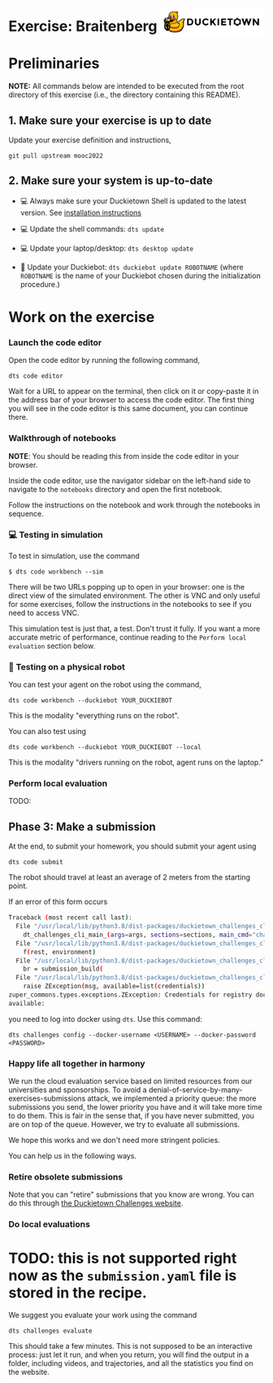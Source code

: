 # **Exercise: Braitenberg**
<img src="./assets/images/dtlogo.png" alt="Duckietown" height="60em" style="margin-top:-75px; display: block; float: right">


# Preliminaries

**NOTE:** All commands below are intended to be executed from the root directory of this exercise (i.e., the directory containing this README).


## 1. Make sure your exercise is up to date

Update your exercise definition and instructions,

    git pull upstream mooc2022


## 2. Make sure your system is up-to-date

- 💻 Always make sure your Duckietown Shell is updated to the latest version. See [installation instructions](https://github.com/duckietown/duckietown-shell)

- 💻 Update the shell commands: `dts update`

- 💻 Update your laptop/desktop: `dts desktop update`

- 🚙 Update your Duckiebot: `dts duckiebot update ROBOTNAME` (where `ROBOTNAME` is the name of your Duckiebot chosen during the initialization procedure.)


# Work on the exercise

### Launch the code editor

Open the code editor by running the following command,

```
dts code editor
```

Wait for a URL to appear on the terminal, then click on it or copy-paste it in the address bar 
of your browser to access the code editor. The first thing you will see in the code editor is 
this same document, you can continue there.


### Walkthrough of notebooks

**NOTE**: You should be reading this from inside the code editor in your browser.

Inside the code editor, use the navigator sidebar on the left-hand side to navigate to the 
`notebooks` directory and open the first notebook.

Follow the instructions on the notebook and work through the notebooks in sequence.


### 💻 Testing in simulation

To test in simulation, use the command

    $ dts code workbench --sim

There will be two URLs popping up to open in your browser: one is the direct view of the 
simulated environment. The other is VNC and only useful for some exercises, follow the instructions
in the notebooks to see if you need to access VNC.

This simulation test is just that, a test. Don't trust it fully. If you want a more accurate 
metric of performance, continue reading to the `Perform local evaluation` section below.


### 🚙 Testing on a physical robot

You can test your agent on the robot using the command,

    dts code workbench --duckiebot YOUR_DUCKIEBOT

This is the modality "everything runs on the robot".

You can also test using

    dts code workbench --duckiebot YOUR_DUCKIEBOT --local 

This is the modality "drivers running on the robot, agent runs on the laptop."


### Perform local evaluation

TODO:

## Phase 3: Make a submission

At the end, to submit your homework, you should submit your agent using

    dts code submit

The robot should travel at least an average of 2 meters from the starting point.


If an error of this form occurs

```bash
Traceback (most recent call last):
  File "/usr/local/lib/python3.8/dist-packages/duckietown_challenges_cli/cli.py", line 76, in dt_challenges_cli_main
    dt_challenges_cli_main_(args=args, sections=sections, main_cmd="challenges")
  File "/usr/local/lib/python3.8/dist-packages/duckietown_challenges_cli/cli.py", line 203, in dt_challenges_cli_main_
    f(rest, environment)
  File "/usr/local/lib/python3.8/dist-packages/duckietown_challenges_cli/cli_submit.py", line 165, in dt_challenges_cli_submit
    br = submission_build(
  File "/usr/local/lib/python3.8/dist-packages/duckietown_challenges_cli/cmd_submit_build.py", line 41, in submission_build
    raise ZException(msg, available=list(credentials))
zuper_commons.types.exceptions.ZException: Credentials for registry docker.io not available
available:
```

you need to log into docker using `dts`. Use this command:

```
dts challenges config --docker-username <USERNAME> --docker-password <PASSWORD>
```

### Happy life all together in harmony

We run the cloud evaluation service based on limited resources from our universities 
and sponsorships. To avoid a denial-of-service-by-many-exercises-submissions attack, 
we implemented a priority queue: the more submissions you send, the lower priority you have 
and it will take more time to do them. 
This is fair in the sense that, if you have never submitted, you are on top of the queue. 
However, we try to evaluate all submissions.

We hope this works and we don't need more stringent policies.

You can help us in the following ways.


### Retire obsolete submissions

Note that you can "retire" submissions that you know are wrong.
You can do this through [the Duckietown Challenges website](https://challenges.duckietown.org/).


### Do local evaluations

# TODO: this is not supported right now as the `submission.yaml` file is stored in the recipe.

We suggest you evaluate your work using the command

    dts challenges evaluate

This should take a few minutes. This is not supposed to be an interactive process: just let it run,
and when you return, you will find the output in a folder, including videos, and trajectories,
and all the statistics you find on the website.

